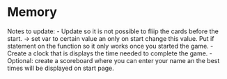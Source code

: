 # Memory

Notes to update:
    - Update so it is not possible to fliip the cards before the start.
            -> set var to certain value an only on start change this value. Put if statement on the function so it only works once you started the game.
    - Create a clock that is displays the time needed to complete the game.
            - Optional: create a scoreboard where you can enter your name an the best times will be displayed on start page.